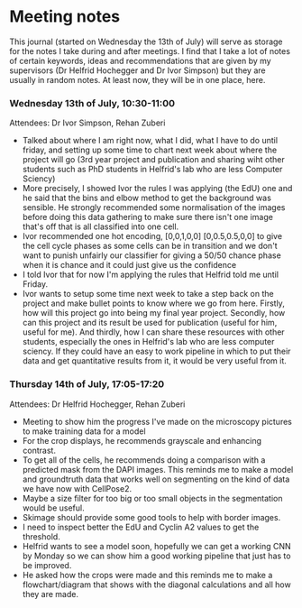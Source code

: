 # Meeting notes

This journal (started on Wednesday the 13th of July) will serve as storage for the notes I take during and after meetings. I find that I take a lot of notes of certain keywords, ideas and recommendations that are given by my supervisors (Dr Helfrid Hochegger and Dr Ivor Simpson) but they are usually in random notes. At least now, they will be in one place, here.

### Wednesday 13th of July, 10:30-11:00
Attendees: Dr Ivor Simpson, Rehan Zuberi
- Talked about where I am right now, what I did, what I have to do until friday, and setting up some time to chart next week about where the project will go (3rd year project and publication and sharing wiht other students such as PhD students in Helfrid's lab who are less Computer Sciency)
- More precisely, I showed Ivor the rules I was applying (the EdU) one and he said that the bins and elbow method to get the background was sensible. He strongly recommended some normalisation of the images before doing this data gathering to make sure there isn't one image that's off that is all classified into one cell.
- Ivor recommended one hot encoding, [0,0,1,0,0] [0,0.5,0.5,0,0] to give the cell cycle phases as some cells can be in transition and we don't want to punish unfairly our classifier for giving a 50/50 chance phase when it is chance and it could just give us the confidence
- I told Ivor that for now I'm applying the rules that Helfrid told me until Friday.
- Ivor wants to setup some time next week to take a step back on the project and make bullet points to know where we go from here. Firstly, how will this project go into being my final year project. Secondly, how can this project and its result be used for publication (useful for him, useful for me). And thirdly, how I can share these resources with other students, especially the ones in Helfrid's lab who are less computer sciency. If they could have an easy to work pipeline in which to put their data and get quantitative results from it, it would be very useful from it.

### Thursday 14th of July, 17:05-17:20
Attendees: Dr Helfrid Hochegger, Rehan Zuberi
- Meeting to show him the progress I've made on the microscopy pictures to make training data for a model
- For the crop displays, he recommends grayscale and enhancing contrast.
- To get all of the cells, he recommends doing a comparison with a predicted mask from the DAPI images. This reminds me to make a model and groundtruth data that works well on segmenting on the kind of data we have now with CellPose2.
- Maybe a size filter for too big or too small objects in the segmentation would be useful.
- Skimage should provide some good tools to help with border images.
- I need to inspect better the EdU and Cyclin A2 values to get the threshold.
- Helfrid wants to see a model soon, hopefully we can get a working CNN by Monday so we can show him a good working pipeline that just has to be improved.
- He asked how the crops were made and this reminds me to make a flowchart/diagram that shows with the diagonal calculations and all how they are made.